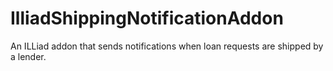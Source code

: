 # IlliadShippingNotificationAddon
An ILLiad addon that sends notifications when loan requests are shipped by a lender.
